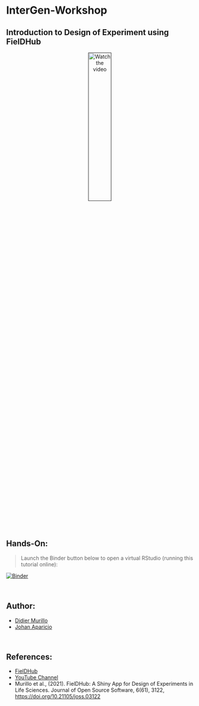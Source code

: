 # InterGen-Workshop

## Introduction to Design of Experiment using FielDHub

<p align="center">
<a href=""><img src="https://raw.githubusercontent.com/NDAES-Big-Data/branding/main/Branded_Images_BPI/fieldhub200.png" width=35% height=32% title="Watch the video"></a>
</p>


<br />

## Hands-On:

> Launch the Binder button below to open a virtual RStudio (running this tutorial online):

[![Binder](https://mybinder.org/badge_logo.svg)](https://mybinder.org/v2/gh/DidierMurilloF/InterGen-Workshop/HEAD)

<br />

## Author: 
* [Didier Murillo](https://github.com/DidierMurilloF)
* [Johan Aparicio](https://github.com/JohanAparicio)

<br />

## References:
* [FielDHub](https://github.com/DidierMurilloF/FielDHub)
* [YouTube Channel](https://www.youtube.com/channel/UC4i3oTcU58Za42DbWwqF9Kg)
* Murillo et al., (2021). FielDHub: A Shiny App for Design of Experiments in Life Sciences. Journal of Open Source Software, 6(61), 3122, https://doi.org/10.21105/joss.03122



